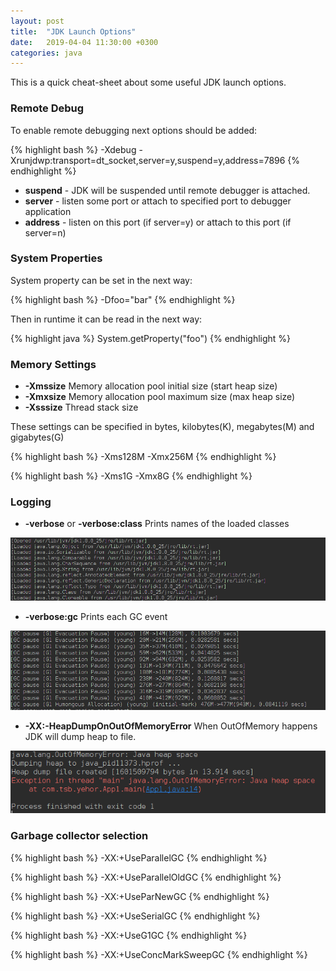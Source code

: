```yaml
---
layout: post
title:  "JDK Launch Options"
date:   2019-04-04 11:30:00 +0300
categories: java
---
```


This is a quick cheat-sheet about some useful JDK launch options.

### Remote Debug
To enable remote debugging next options should be added:

{% highlight bash %}
-Xdebug -Xrunjdwp:transport=dt_socket,server=y,suspend=y,address=7896
{% endhighlight %}

* **suspend** - JDK will be suspended until remote debugger is attached.
* **server** -  listen some port or attach to specified port to debugger application
* **address** - listen on this port (if server=y) or attach to this port (if server=n)

### System Properties

System property can be set in the next way:

{% highlight bash %}
-Dfoo="bar"
{% endhighlight %}

Then in runtime it can be read in the next way:

{% highlight java %}
System.getProperty("foo")
{% endhighlight %}

### Memory Settings

* **-Xmssize** Memory allocation pool initial size (start heap size)
* **-Xmxsize** Memory allocation pool maximum size (max heap size)
* **-Xsssize** Thread stack size

These settings can be specified in bytes, kilobytes(K), megabytes(M) and gigabytes(G)

{% highlight bash %}
-Xms128M -Xmx256M
{% endhighlight %}

{% highlight bash %}
-Xms1G -Xmx8G
{% endhighlight %}

### Logging
* **-verbose** or **-verbose:class** Prints names of the loaded classes

![verbose console output](/assets/jdk_options/verbose.png)

* **-verbose:gc**
Prints each GC event

![verbosegc console output](/assets/jdk_options/verbosegc.png)

* **-XX:-HeapDumpOnOutOfMemoryError**  When OutOfMemory happens JDK will dump heap to file.

![heap dump on oom](/assets/jdk_options/dump_1.png)


### Garbage collector selection

{% highlight bash %}
-XX:+UseParallelGC
{% endhighlight %}

{% highlight bash %}
-XX:+UseParallelOldGC
{% endhighlight %}

{% highlight bash %}
-XX:+UseParNewGC
{% endhighlight %}

{% highlight bash %}
-XX:+UseSerialGC
{% endhighlight %}

{% highlight bash %}
-XX:+UseG1GC
{% endhighlight %}

{% highlight bash %}
-XX:+UseConcMarkSweepGC
{% endhighlight %}
